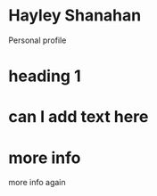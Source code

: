 # Hayley Shanahan
 Personal profile
 <html>
 <body>
<h1> heading 1 <h1>
 <p> can I add text here</p>
 <h1> more info</h1>
 <P>more info again <P>

 <html>
 <body>
